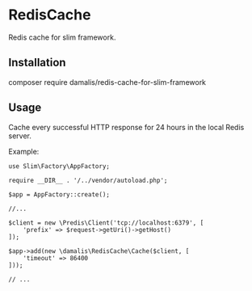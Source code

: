 # RedisCache

Redis cache for slim framework.

## Installation

composer require damalis/redis-cache-for-slim-framework

## Usage

Cache every successful HTTP response for 24 hours in the local Redis server.

Example:

```
use Slim\Factory\AppFactory;

require __DIR__ . '/../vendor/autoload.php';

$app = AppFactory::create();

//...

$client = new \Predis\Client('tcp://localhost:6379', [
	'prefix' => $request->getUri()->getHost()
]);

$app->add(new \damalis\RedisCache\Cache($client, [
	'timeout' => 86400
]));

// ...

```
